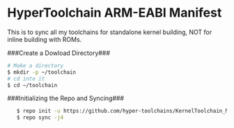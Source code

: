 HyperToolchain ARM-EABI Manifest
================================
This is to sync all my toolchains for standalone kernel building, NOT for inline building with ROMs.

###Create a Dowload Directory###
```bash
# Make a directory
$ mkdir -p ~/toolchain
# cd into it
$ cd ~/toolchain
```
  



###Initializing the Repo and Syncing###
```bash
   $ repo init -u https://github.com/hyper-toolchains/KernelToolchain_Manifest -b master
   $ repo sync -j4
```
